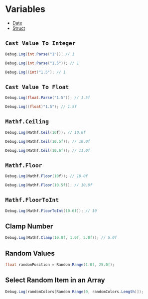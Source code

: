 # Variables

- [Date](/Variables/Date.md)
- [Struct](/Variables/Struct.md)

## `Cast Value To Integer`

```csharp
Debug.Log(int.Parse("1")); // 1
```

```csharp
Debug.Log(int.Parse("1.5")); // 1
```

```csharp
Debug.Log((int)"1.5"); // 1
```

## `Cast Value To Float`

```csharp
Debug.Log(float.Parse("1.5")); // 1.5f
```

```csharp
Debug.Log((float)"1.5"); // 1.5f
```

## `Mathf.Ceiling`

```csharp
Debug.Log(Mathf.Ceil(10f)); // 10.0f
```

```csharp
Debug.Log(Mathf.Ceil(10.5f)); // 10.0f
```

```csharp
Debug.Log(Mathf.Ceil(10.6f)); // 11.0f
```

## `Mathf.Floor`

```csharp
Debug.Log(Mathf.Floor(10f)); // 10.0f
```

```csharp
Debug.Log(Mathf.Floor(10.5f)); // 10.0f
```

## `Mathf.FloorToInt`

```csharp
Debug.Log(Mathf.FloorToInt(10.6f)); // 10
```

## Clamp Number

```csharp
Debug.Log(Mathf.Clamp(10.0f, 1.0f, 5.0f)); // 5.0f
```

## Random Values

```csharp
float randomPosition = Random.Range(1.0f, 25.0f);
```

## Select Random Item in an Array

```csharp
Debug.Log(randomColors[Random.Range(0, randomColors.Length)]);
```
